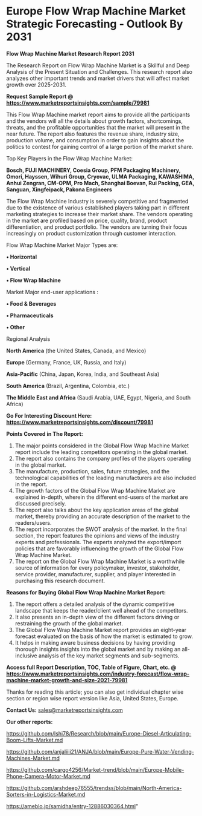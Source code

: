 # Europe Flow Wrap Machine Market Strategic Forecasting - Outlook By 2031

<strong>Flow Wrap Machine Market Research Report 2031</strong>

The Research Report on Flow Wrap Machine Market is a Skillful and Deep Analysis of the Present Situation and Challenges. This research report also analyzes other important trends and market drivers that will affect market growth over 2025-2031.

<strong>Request Sample Report @ <a href=https://www.marketreportsinsights.com/sample/79981>https://www.marketreportsinsights.com/sample/79981</a></strong>

This Flow Wrap Machine market report aims to provide all the participants and the vendors will all the details about growth factors, shortcomings, threats, and the profitable opportunities that the market will present in the near future. The report also features the revenue share, industry size, production volume, and consumption in order to gain insights about the politics to contest for gaining control of a large portion of the market share.

Top Key Players in the Flow Wrap Machine Market:

<strong>Bosch, FUJI MACHINERY, Coesia Group, PFM Packaging Machinery, Omori, Hayssen, Wihuri Group, Cryovac, ULMA Packaging, KAWASHIMA, Anhui Zengran, CM-OPM, Pro Mach, Shanghai Boevan, Rui Packing, GEA, Sanguan, Xingfeipack, Pakona Engineers</strong>

The Flow Wrap Machine Industry is severely competitive and fragmented due to the existence of various established players taking part in different marketing strategies to increase their market share. The vendors operating in the market are profiled based on price, quality, brand, product differentiation, and product portfolio. The vendors are turning their focus increasingly on product customization through customer interaction.

Flow Wrap Machine Market Major Types are:

<strong>• Horizontal

• Vertical

• Flow Wrap Machine</strong>

Market Major end-user applications :

<strong>• Food & Beverages

• Pharmaceuticals

• Other</strong>

Regional Analysis

</u><strong><b>North America</b></strong> (the United States, Canada, and Mexico)

<strong><b>Europe </b></strong>(Germany, France, UK, Russia, and Italy)

<strong><b>Asia-Pacific</b></strong> (China, Japan, Korea, India, and Southeast Asia)

<strong><b>South America</b></strong> (Brazil, Argentina, Colombia, etc.)

<strong><b>The Middle East and Africa</b></strong> (Saudi Arabia, UAE, Egypt, Nigeria, and South Africa)

<strong>Go For Interesting Discount Here: <a href=https://www.marketreportsinsights.com/discount/79981>https://www.marketreportsinsights.com/discount/79981</a></strong>

<strong>Points Covered in The Report:</strong>
<ol>
  <li>The major points considered in the Global Flow Wrap Machine Market report include the leading competitors operating in the global market.</li>
  <li>The report also contains the company profiles of the players operating in the global market.</li>
  <li>The manufacture, production, sales, future strategies, and the technological capabilities of the leading manufacturers are also included in the report.</li>
  <li>The growth factors of the Global Flow Wrap Machine Market are explained in-depth, wherein the different end-users of the market are discussed precisely.</li>
  <li>The report also talks about the key application areas of the global market, thereby providing an accurate description of the market to the readers/users.</li>
  <li>The report incorporates the SWOT analysis of the market. In the final section, the report features the opinions and views of the industry experts and professionals. The experts analyzed the export/import policies that are favorably influencing the growth of the Global Flow Wrap Machine Market.</li>
  <li>The report on the Global Flow Wrap Machine Market is a worthwhile source of information for every policymaker, investor, stakeholder, service provider, manufacturer, supplier, and player interested in purchasing this research document.</li>
</ol>
<strong>Reasons for Buying Global Flow Wrap Machine Market Report:</strong>

<ol>
  <li>The report offers a detailed analysis of the dynamic competitive landscape that keeps the reader/client well ahead of the competitors.</li>
  <li>It also presents an in-depth view of the different factors driving or restraining the growth of the global market.</li>
  <li>The Global Flow Wrap Machine Market report provides an eight-year forecast evaluated on the basis of how the market is estimated to grow.</li>
  <li>It helps in making aware business decisions by having providing thorough insights insights into the global market and by making an all-inclusive analysis of the key market segments and sub-segments.</li>
</ol>
<strong>Access full Report Description, TOC, Table of Figure, Chart, etc. @ <a href=https://www.marketreportsinsights.com/industry-forecast/flow-wrap-machine-market-growth-and-size-2021-79981>https://www.marketreportsinsights.com/industry-forecast/flow-wrap-machine-market-growth-and-size-2021-79981</a></strong>


Thanks for reading this article; you can also get individual chapter wise section or region wise report version like Asia, United States, Europe.

<strong>Contact Us:</strong>
sales@marketreportsinsights.com

<strong>Our other reports:</strong>

<a href=https://github.com/Ishi78/Research/blob/main/Europe-Diesel-Articulating-Boom-Lifts-Market.md>https://github.com/Ishi78/Research/blob/main/Europe-Diesel-Articulating-Boom-Lifts-Market.md</a>

<a href=https://github.com/anjaliiii21/ANJA/blob/main/Europe-Pure-Water-Vending-Machines-Market.md>https://github.com/anjaliiii21/ANJA/blob/main/Europe-Pure-Water-Vending-Machines-Market.md</a>

<a href=https://github.com/cargo4256/Market-trend/blob/main/Europe-Mobile-Phone-Camera-Motor-Market.md>https://github.com/cargo4256/Market-trend/blob/main/Europe-Mobile-Phone-Camera-Motor-Market.md</a>

<a href=https://github.com/arshdeep76555/trendss/blob/main/North-America-Sorters-in-Logistics-Market.md>https://github.com/arshdeep76555/trendss/blob/main/North-America-Sorters-in-Logistics-Market.md</a>

<a href=https://ameblo.jp/samidha/entry-12886030364.html>https://ameblo.jp/samidha/entry-12886030364.html</a>"

